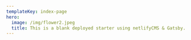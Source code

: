 ```yaml
---
templateKey: index-page
hero:
  image: /img/flower2.jpeg
  title: This is a blank deployed starter using netlifyCMS & Gatsby.
---
```



